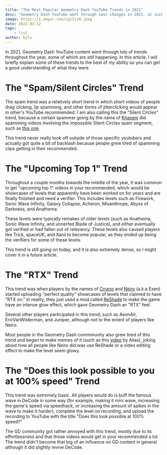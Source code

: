 ```yaml
---
title: "The Most Popular Geometry Dash YouTube Trends in 2021"
desc: "Geometry Dash YouTube went through vast changes in 2021, at such a fast rate that you may have missed some of the trends that occurred. In this article, I'm going to cover four of these GD trends."
image: https://i.imgur.com/cg13isN.jpeg
date: 2022-03-12
tags:
	- list
author: kylu
---
```


In 2021, Geometry Dash YouTube content went through lots of trends throughout the year, some of which are *still* happening. In this article, I will briefly explain some of these trends to the best of my ability so you can get a good understanding of what they were.

# The "Spam/Silent Circles" Trend

The spam trend was a relatively short trend in which short videos of people drag clicking, lip spamming, and other forms of jitterclicking would appear in other's YouTube recommended. I am also calling this the "Silent Circles" trend, because a certain spammer going by the name of [Khasem](https://www.youtube.com/c/vAtomicX) did spamming videos involving the impossible Silent Circles spam segment, such as [this one](https://www.youtube.com/watch?v=76jqX7ouphI).

This trend never really took off outside of those specific youtubers and actually got quite a bit of backlash because people grew tired of spamming clips getting in their recommended.

# The "Upcoming Top 1" Trend

Throughout a couple months towards the middle of the year, it was common to get "upcoming top 1" videos in your recommended, which would be showcases of levels that apparently have been worked on for years and are finally finished and need a verifier. This includes levels such as Firework, Sonic Wave Infinity, Galaxy Collapse, Acheron, Misanthrope, Abyss of Darkness, and Anathema.

These levels were typically remakes of older levels (such as Anathema, Sonic Wave Infinity, and unnerfed Blade of Justice), and either eventually got verified or had fallen out of relevancy. These levels also caused players like Trick, spaceUK, and Xanii to become popular, as they ended up being the verifiers for some of these levels.

This trend is still going on today, and it is also extremely dense, so I might cover it in a future article.

# The "RTX" Trend

This trend was when players by the names of [Crrano](https://www.youtube.com/c/Crrano) and [Neiro](https://www.youtube.com/c/Neiro1999) (a.k.a Exen) started uploading "perfect quality" showcases of levels that claimed to have "RTX on." In reality, they just used a mod called [ReShade](https://reshade.me) to make the game have an intense glow effect, which gave Geometry Dash an "RTX" feel.

Several other players participated in this trend, such as AeonAir, EricVanWilderman, and Juniper, although not to the extent of players like Neiro.

Most people in the Geometry Dash commmunity also grew tired of this trend and began to make memes of it (such as this [video](https://www.youtube.com/watch?v=AvAOJpRvu34) by Alias), joking about how all people like Neiro did was use ReShade or a video editing effect to make the level seem glowy.

# The "Does this look possible to you at 100% speed" Trend

This trend was extremely basic. All players would do is buff the famous wave in DeCode in some way (for example, making it mini wave, increasing the game's speed via speedhack, or increasing the amount of spikes in the wave to make it harder), complete the level on recording, and upload the recording to YouTube with the title "Does this look possible at 100% speed?"

The GD community got rather annoyed with this trend, mostly due to its effortlessness and that those videos would get in your recommended a lot. The trend didn't become that big of an influence on GD content in general although it did slightly revive DeCode.